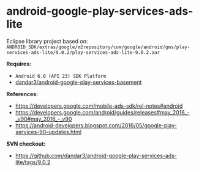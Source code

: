 # android-google-play-services-ads-lite

Eclipse library project based on:<br/>
`ANDROID_SDK/extras/google/m2repository/com/google/android/gms/play-services-ads-lite/9.0.2/play-services-ads-lite-9.0.2.aar`

**Requires:**
- `Android 6.0 (API 23) SDK Platform`
- [dandar3/android-google-play-services-basement](https://github.com/dandar3/android-google-play-services-basement/)

**References:**
- https://developers.google.com/mobile-ads-sdk/rel-notes#android
- https://developers.google.com/android/guides/releases#may_2016_-_v90#may_2016_-_v90
- https://android-developers.blogspot.com/2016/05/google-play-services-90-updates.html

**SVN checkout:**
- https://github.com/dandar3/android-google-play-services-ads-lite/tags/9.0.2
